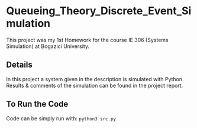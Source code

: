 # Queueing_Theory_Discrete_Event_Simulation
This project was my 1st Homework for the course IE 306 (Systems Simulation) at Bogazici University.

## Details
In this project a system given in the description is simulated with Python. Results & comments of the simulation can be found in the project report.

## To Run the Code
Code can be simply run with:
```python3 src.py```
